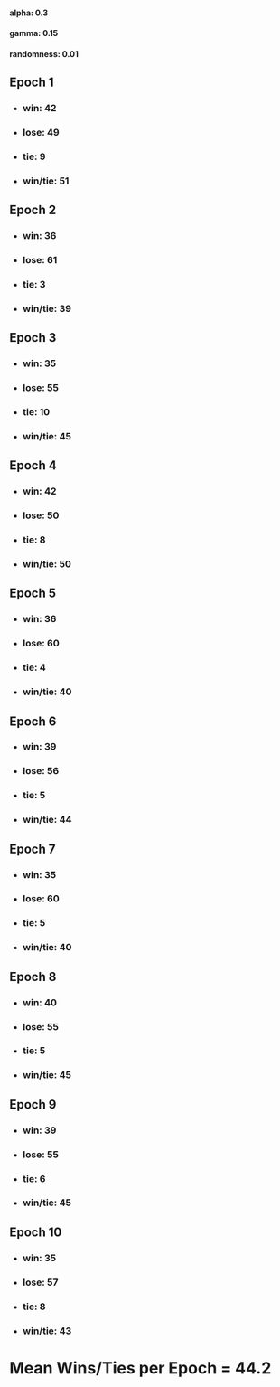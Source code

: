 #### alpha: 0.3
#### gamma: 0.15
#### randomness: 0.01


## Epoch 1
- ### win: 42
- ### lose: 49
- ### tie: 9
- ### win/tie: 51
## Epoch 2
- ### win: 36
- ### lose: 61
- ### tie: 3
- ### win/tie: 39
## Epoch 3
- ### win: 35
- ### lose: 55
- ### tie: 10
- ### win/tie: 45
## Epoch 4
- ### win: 42
- ### lose: 50
- ### tie: 8
- ### win/tie: 50
## Epoch 5
- ### win: 36
- ### lose: 60
- ### tie: 4
- ### win/tie: 40
## Epoch 6
- ### win: 39
- ### lose: 56
- ### tie: 5
- ### win/tie: 44
## Epoch 7
- ### win: 35
- ### lose: 60
- ### tie: 5
- ### win/tie: 40
## Epoch 8
- ### win: 40
- ### lose: 55
- ### tie: 5
- ### win/tie: 45
## Epoch 9
- ### win: 39
- ### lose: 55
- ### tie: 6
- ### win/tie: 45
## Epoch 10
- ### win: 35
- ### lose: 57
- ### tie: 8
- ### win/tie: 43

# Mean Wins/Ties per Epoch = 44.2
